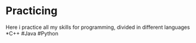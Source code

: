 # Practicing
  Here i practice all my skills for programming, divided in different languages
  *C++
  #Java
  #Python
